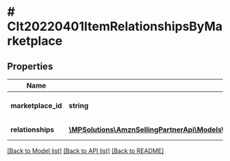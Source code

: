# # CIt20220401ItemRelationshipsByMarketplace

## Properties

Name | Type | Description | Notes
------------ | ------------- | ------------- | -------------
**marketplace_id** | **string** | Amazon marketplace identifier. |
**relationships** | [**\MPSolutions\AmznSellingPartnerApi\Models\CatalogItems20220401\CIt20220401ItemRelationship[]**](CIt20220401ItemRelationship.md) | Relationships for the item. |

[[Back to Model list]](../../README.md#models) [[Back to API list]](../../README.md#endpoints) [[Back to README]](../../README.md)
